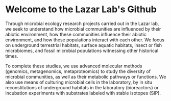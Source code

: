# Welcome to the Lazar Lab's Github

Through microbial ecology research projects carried out in the Lazar lab, we seek to understand how microbial communities are influenced 
by their abiotic environment, how these communities influence their abiotic environment, and how these populations interact with each other. 
We focus on underground terrestrial habitats, surface aquatic habitats, insect or fish microbiomes, and fossil microbial populations witnessing other historical times.


To complete these studies, we use advanced molecular methods (genomics, metagenomics, metaproteomics) to study the diversity of microbial communities, 
as well as their metabolic pathways or functions. We also use means of culturing microbial cells in the laboratory, 
by in situ reconstitutions of underground habitats in the laboratory (bioreactors) or incubation experiments with substrates labeled with stable isotopes (SIP).


